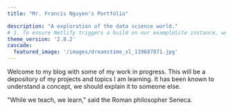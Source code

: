 ```yaml
---
title: "Mr. Francis Nguyen's Portfolio"

description: "A exploration of the data science world."
# 1. To ensure Netlify triggers a build on our exampleSite instance, we need to change a file in the exampleSite directory.
theme_version: '2.8.2'
cascade:
  featured_image: '/images/dreamstime_xl_139687871.jpg'
---
```

Welcome to my blog with some of my work in progress. This will be a depository of my projects and topics I am learning. It has been known to understand a concept, we should explain it to someone else. 

"While we teach, we learn," said the Roman philosopher Seneca.
